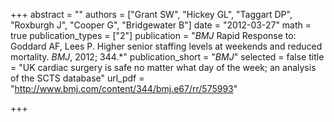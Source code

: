 +++
abstract = ""
authors = ["Grant SW", "Hickey GL", "Taggart DP", "Roxburgh J", "Cooper G", "Bridgewater B"]
date = "2012-03-27"
math = true
publication_types = ["2"]
publication = "*BMJ* Rapid Response to: Goddard AF, Lees P. Higher senior staffing levels at weekends and reduced mortality. *BMJ*, 2012; 344.*"
publication_short = "*BMJ*"
selected = false
title = "UK cardiac surgery is safe no matter what day of the week; an analysis of the SCTS database"
url_pdf = "http://www.bmj.com/content/344/bmj.e67/rr/575993"

+++
